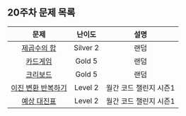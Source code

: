 ## 20주차 문제 목록

| 문제 | 난이도 | 설명 |
| :--: | :----: | :--: |
| [제곱수의 합](https://www.acmicpc.net/problem/1699) | Silver 2 | 랜덤 |
| [카드게임](https://www.acmicpc.net/problem/10835) | Gold 5 | 랜덤 |
| [크리보드](https://www.acmicpc.net/problem/11058) | Gold 5 | 랜덤 |
| [이진 변환 반복하기](https://school.programmers.co.kr/learn/courses/30/lessons/70129) | Level 2 | 월간 코드 챌린지 시즌1 |
| [예상 대진표](https://school.programmers.co.kr/learn/courses/30/lessons/12985) | Level 2 | 월간 코드 챌린지 시즌1 |
